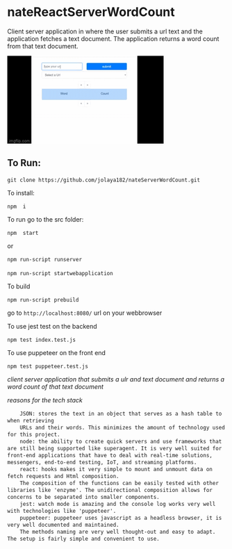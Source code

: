 # nateReactServerWordCount
Client server application in where the user submits a url text and the application
fetches a text document. The application returns a word count from that text document.

<img src="src/pictures/nateFormGif.gif" title="nate"/>

## To Run:

```
git clone https://github.com/jolaya182/nateServerWordCount.git
```

To install:
```
npm  i
```

To run go to the src folder:
```
npm  start
```
or

```
npm run-script runserver

npm run-script startwebapplication
```

To build 
```
npm run-script prebuild
```

go to `http://localhost:8080/` url on your webbrowser


To use jest test on the backend
```
npm test index.test.js 
```
To use puppeteer on the front end
```
npm test puppeteer.test.js
```

_client server application that submits a ulr and text document and returns a word count of that text document_

_reasons for the tech stack_ 

```
    JSON: stores the text in an object that serves as a hash table to when retrieving 
    URLs and their words. This minimizes the amount of technology used for this project.
    node: the ability to create quick servers and use frameworks that are still being supported like superagent. It is very well suited for front-end applications that have to deal with real-time solutions, messengers, end-to-end testing, IoT, and streaming platforms.
    react: hooks makes it very simple to mount and unmount data on fetch requests and Html composition. 
    The composition of the functions can be easily tested with other libraries like 'enzyme'. The unidirectional composition allows for concerns to be separated into smaller components.
    jest: watch mode is amazing and the console log works very well with technologies like 'puppeteer'. 
    puppeteer: puppeteer uses javascript as a headless browser, it is very well documented and maintained. 
    The methods naming are very well thought-out and easy to adapt. The setup is fairly simple and convenient to use.

```